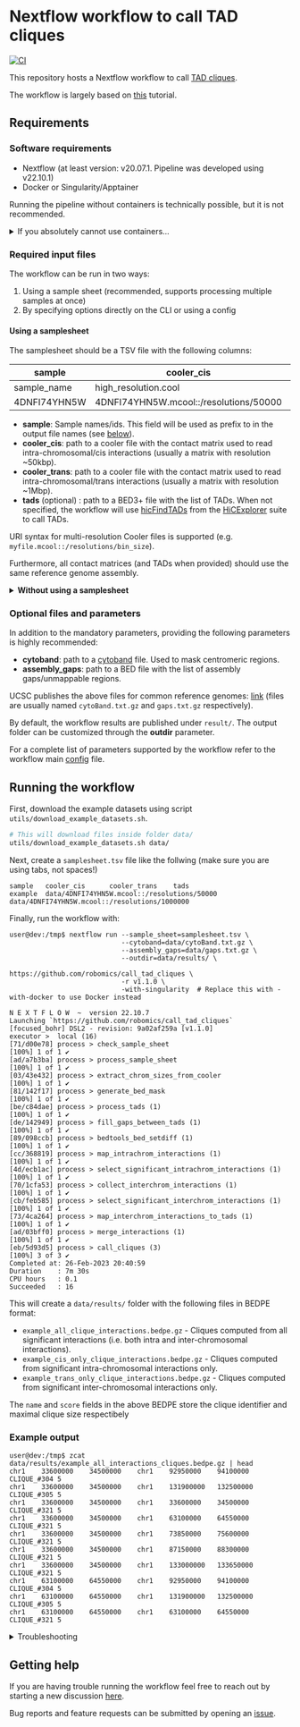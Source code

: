 <!--
Copyright (C) 2022 Roberto Rossini <roberros@uio.no>

SPDX-License-Identifier: MIT
-->

# Nextflow workflow to call TAD cliques

[![CI](https://github.com/robomics/call_tad_cliques/actions/workflows/ci.yml/badge.svg)](https://github.com/robomics/call_tad_cliques/actions/workflows/ci.yml)

This repository hosts a Nextflow workflow to call [TAD cliques](https://bmcgenomics.biomedcentral.com/articles/10.1186/s12864-021-07815-8).

The workflow is largely based on [this](https://github.com/Chrom3D/INC-tutorial) tutorial.

## Requirements

### Software requirements

- Nextflow (at least version: v20.07.1. Pipeline was developed using v22.10.1)
- Docker or Singularity/Apptainer

Running the pipeline without containers is technically possible, but it is not recommended.

<details>
<summary>If you absolutely cannot use containers...</summary>

Have a look at the `env.yml` for the list of dependencies to be installed.

To install the dependencies in a Conda environment named `myenv`, run the following:

```bash
conda env update --name myenv --file env.yml --prune 
```

You will also need to compile `NCHG` from the source code available at [Chrom3D/preprocess_scripts](https://github.com/Chrom3D/preprocess_scripts).

Check out the `Dockerfile` from this repo for an example of how this can be done using Conda.

</details>

### Required input files

The workflow can be run in two ways:
1. Using a sample sheet (recommended, supports processing multiple samples at once)
2. By specifying options directly on the CLI or using a config

#### Using a samplesheet

The samplesheet should be a TSV file with the following columns:

| sample       | cooler_cis                                | cooler_trans                                | tads                     |
|--------------|-------------------------------------------|---------------------------------------------|--------------------------|
| sample_name  | high_resolution.cool                      | low_resolution.cool                         | tads.bed                 |
| 4DNFI74YHN5W | 4DNFI74YHN5W.mcool::/resolutions/50000    | 4DNFI74YHN5W.mcool::/resolutions/1000000    | 4DNFI74YHN5W_domains.bed |

- __sample__: Sample names/ids. This field will be used as prefix to in the output file names (see [below](#running-the-workflow)).
- __cooler_cis__: path to a cooler file with the contact matrix used to read intra-chromosomal/cis interactions (usually a matrix with resolution ~50kbp).
- __cooler_trans__: path to a cooler file with the contact matrix used to read intra-chromosomal/trans interactions (usually a matrix with resolution ~1Mbp).
- __tads__ (optional) : path to a BED3+ file with the list of TADs. When not specified, the workflow will use [hicFindTADs](https://hicexplorer.readthedocs.io/en/latest/content/tools/hicFindTADs.html) from the [HiCExplorer](https://github.com/deeptools/HiCExplorer) suite to call TADs.

URI syntax for multi-resolution Cooler files is supported (e.g. `myfile.mcool::/resolutions/bin_size`).

Furthermore, all contact matrices (and TADs when provided) should use the same reference genome assembly.

<details>
<summary> <b>Without using a samplesheet</b> </summary>

To run the workflow without a samplesheet is not available, the following parameters are required:

- __sample__
- __cooler_cis__
- __cooler_trans__

Parameters have the same meaning as the header fields outlined in the [previous section](#using-a-samplesheet).

The above parameters can be passed directly through the CLI when calling `nextflow run`:

```bash
nextflow run --sample='4DNFI74YHN5W' \
             --cooler_cis='data/4DNFI74YHN5W.mcool::/resolutions/100000' \
             --cooler_trans='data/4DNFI74YHN5W.mcool::/resolutions/1000000' \
             ...
```

Alternatively, parameters can be written to a `config` file:
```console
user@dev:/tmp$ cat myconfig.txt

sample       = '4DNFI74YHN5W'
cooler_cis   = 'data/4DNFI74YHN5W.mcool::/resolutions/100000'
cooler_trans = 'data/4DNFI74YHN5W.mcool::/resolutions/1000000'
```

and the `config` file is then passed to `nextflow run`:
``` bash
nextflow run -c myconfig.txt ...
```

</details>

### Optional files and parameters

In addition to the mandatory parameters, providing the following parameters is highly recommended:

- __cytoband__: path to a [cytoband](https://software.broadinstitute.org/software/igv/cytoband) file. Used to mask centromeric regions.
- __assembly_gaps__: path to a BED file with the list of assembly gaps/unmappable regions.

UCSC publishes the above files for common reference genomes: [link](https://hgdownload.cse.ucsc.edu/goldenPath/) (files are usually named `cytoBand.txt.gz` and `gaps.txt.gz` respectively).

By default, the workflow results are published under `result/`. The output folder can be customized through the __outdir__ parameter.

For a complete list of parameters supported by the workflow refer to the workflow main [config](nextflow.config) file.

## Running the workflow

First, download the example datasets using script `utils/download_example_datasets.sh`.

```bash
# This will download files inside folder data/
utils/download_example_datasets.sh data/
```

Next, create a `samplesheet.tsv` file like the follwing (make sure you are using tabs, not spaces!)

```tsv
sample   cooler_cis      cooler_trans    tads
example  data/4DNFI74YHN5W.mcool::/resolutions/50000   data/4DNFI74YHN5W.mcool::/resolutions/1000000
```

Finally, run the workflow with:
```console
user@dev:/tmp$ nextflow run --sample_sheet=samplesheet.tsv \
                            --cytoband=data/cytoBand.txt.gz \
                            --assembly_gaps=data/gaps.txt.gz \
                            --outdir=data/results/ \
                            https://github.com/robomics/call_tad_cliques \
                            -r v1.1.0 \
                            -with-singularity  # Replace this with -with-docker to use Docker instead

N E X T F L O W  ~  version 22.10.7
Launching `https://github.com/robomics/call_tad_cliques` [focused_bohr] DSL2 - revision: 9a02af259a [v1.1.0]
executor >  local (16)
[71/d00e78] process > check_sample_sheet                             [100%] 1 of 1 ✔
[ad/a7b3ba] process > process_sample_sheet                           [100%] 1 of 1 ✔
[03/43e432] process > extract_chrom_sizes_from_cooler                [100%] 1 of 1 ✔
[81/142f17] process > generate_bed_mask                              [100%] 1 of 1 ✔
[be/c84dae] process > process_tads (1)                               [100%] 1 of 1 ✔
[de/142949] process > fill_gaps_between_tads (1)                     [100%] 1 of 1 ✔
[89/098ccb] process > bedtools_bed_setdiff (1)                       [100%] 1 of 1 ✔
[cc/368819] process > map_intrachrom_interactions (1)                [100%] 1 of 1 ✔
[4d/ecb1ac] process > select_significant_intrachrom_interactions (1) [100%] 1 of 1 ✔
[70/1cfa53] process > collect_interchrom_interactions (1)            [100%] 1 of 1 ✔
[cb/feb585] process > select_significant_interchrom_interactions (1) [100%] 1 of 1 ✔
[73/4ca264] process > map_interchrom_interactions_to_tads (1)        [100%] 1 of 1 ✔
[ad/03bff0] process > merge_interactions (1)                         [100%] 1 of 1 ✔
[eb/5d93d5] process > call_cliques (3)                               [100%] 3 of 3 ✔
Completed at: 26-Feb-2023 20:40:59
Duration    : 7m 30s
CPU hours   : 0.1
Succeeded   : 16
```

This will create a `data/results/` folder with the following files in BEDPE format:
- `example_all_clique_interactions.bedpe.gz` - Cliques computed from all significant interactions (i.e. both intra and inter-chromosomal interactions).
- `example_cis_only_clique_interactions.bedpe.gz` - Cliques computed from significant intra-chromosomal interactions only.
- `example_trans_only_clique_interactions.bedpe.gz` - Cliques computed from significant inter-chromosomal interactions only.

The `name` and `score` fields in the above BEDPE store the clique identifier and maximal clique size respectibely


### Example output

```console
user@dev:/tmp$ zcat data/results/example_all_interactions_cliques.bedpe.gz | head
chr1	33600000	34500000	chr1	92950000	94100000	CLIQUE_#304	5
chr1	33600000	34500000	chr1	131900000	132500000	CLIQUE_#305	5
chr1	33600000	34500000	chr1	33600000	34500000	CLIQUE_#321	5
chr1	33600000	34500000	chr1	63100000	64550000	CLIQUE_#321	5
chr1	33600000	34500000	chr1	73850000	75600000	CLIQUE_#321	5
chr1	33600000	34500000	chr1	87150000	88300000	CLIQUE_#321	5
chr1	33600000	34500000	chr1	133000000	133650000	CLIQUE_#321	5
chr1	63100000	64550000	chr1	92950000	94100000	CLIQUE_#304	5
chr1	63100000	64550000	chr1	131900000	132500000	CLIQUE_#305	5
chr1	63100000	64550000	chr1	63100000	64550000	CLIQUE_#321	5
```

<details>
<summary>Troubleshooting</summary>

If you get permission errors when using `-with-docker`:
- Pass option `-process.containerOptions="--user root"` to `nextflow run`

If you get an error similar to:
```
Cannot find revision `v1.1.0` -- Make sure that it exists in the remote repository `https://github.com/robomics/call_tad_cliques`
```

try to remove folder `~/.nextflow/assets/robomics/call_tad_cliques` before running the workflow

</details>

## Getting help

If you are having trouble running the workflow feel free to reach out by starting a new discussion [here](https://github.com/robomics/call_tad_cliques/discussions).

Bug reports and feature requests can be submitted by opening an [issue](https://github.com/robomics/call_tad_cliques/issues).
